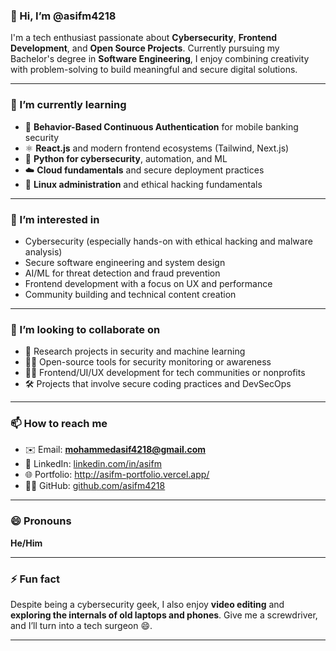 ### 👋 Hi, I’m @asifm4218

I'm a tech enthusiast passionate about **Cybersecurity**, **Frontend Development**, and **Open Source Projects**. Currently pursuing my Bachelor's degree in **Software Engineering**, I enjoy combining creativity with problem-solving to build meaningful and secure digital solutions.

---

### 🌱 I’m currently learning

- 🔐 **Behavior-Based Continuous Authentication** for mobile banking security
- ⚛️ **React.js** and modern frontend ecosystems (Tailwind, Next.js)
- 🐍 **Python for cybersecurity**, automation, and ML
- ☁️ **Cloud fundamentals** and secure deployment practices
- 🐧 **Linux administration** and ethical hacking fundamentals

---

### 👀 I’m interested in

- Cybersecurity (especially hands-on with ethical hacking and malware analysis)
- Secure software engineering and system design
- AI/ML for threat detection and fraud prevention
- Frontend development with a focus on UX and performance
- Community building and technical content creation

---

### 💞️ I’m looking to collaborate on

- 🧪 Research projects in security and machine learning
- 👨‍💻 Open-source tools for security monitoring or awareness
- 🧑‍🎨 Frontend/UI/UX development for tech communities or nonprofits
- 🛠️ Projects that involve secure coding practices and DevSecOps

---

### 📫 How to reach me

- ✉️ Email: **mohammedasif4218@gmail.com**
- 💼 LinkedIn: [linkedin.com/in/asifm](www.linkedin.com/in/asif-m-369116290)
- 🌐 Portfolio: http://asifm-portfolio.vercel.app/
- 🧑‍💻 GitHub: [github.com/asifm4218](https://github.com/asifm4218)

---

### 😄 Pronouns

**He/Him**

---

### ⚡ Fun fact

Despite being a cybersecurity geek, I also enjoy **video editing** and **exploring the internals of old laptops and phones**. Give me a screwdriver, and I’ll turn into a tech surgeon 😄.

---

<!---
asifm4218/asifm4218 is a ✨ special ✨ repository because its `README.md` (this file) appears on your GitHub profile.
You can click the Preview link to take a look at your changes.
--->
